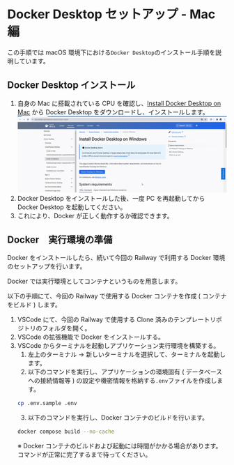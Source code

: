 # Docker Desktop セットアップ - Mac 編

この手順では macOS 環境下における`Docker Desktop`のインストール手順を説明しています。

## Docker Desktop インストール
1. 自身の Mac に搭載されている CPU を確認し、[Install Docker Desktop on Mac](https://docs.docker.com/desktop/install/mac-install/) から Docker Desktop をダウンロードし、インストールします。
    ![Docker Desktopをインストール](../../images/install-docker-desktop.gif)
2. Docker Desktop をインストールした後、一度 PC を再起動してから Docker Desktop を起動してください。
3. これにより、Docker が正しく動作するか確認できます。

## Docker　実行環境の準備
Docker をインストールしたら、続いて今回の Railway で利用する Docker 環境のセットアップを行います。

Docker では実行環境としてコンテナというものを用意します。

以下の手順にて、今回の Railway で使用する Docker コンテナを作成 ( コンテナをビルド ) します。

1. VSCode にて、今回の Railway で使用する Clone 済みのテンプレートリポジトリのフォルダを開く。
2. VSCode の拡張機能で Docker をインストールする。
3. VSCode からターミナルを起動しアプリケーション実行環境を構築する。
    1. 左上のターミナル -> 新しいターミナルを選択して、ターミナルを起動します。
    2. 以下のコマンドを実行し、アプリケーションの環境固有 ( データベースへの接続情報等 ) の設定や機密情報を格納する`.env`ファイルを作成します。
    ```bash
    cp .env.sample .env
    ```
    3. 以下のコマンドを実行し、Docker コンテナのビルドを行います。
    ```bash
    docker compose build --no-cache
    ```
   ※ Docker コンテナのビルドおよび起動には時間がかかる場合があります。コマンドが正常に完了するまで待ってください。
